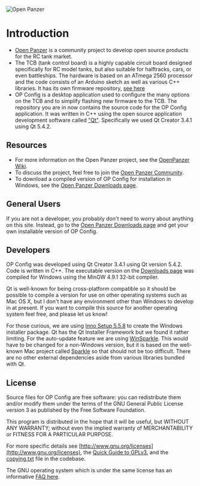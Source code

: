 ![Open Panzer](http://www.openpanzer.org/images/github/openpanzeropconfig.png)
# Introduction
  * [Open Panzer](http://www.openpanzer.org) is a community project to develop open source products for the RC tank market. 
  * The TCB (tank control board) is a highly capable circuit board designed specifically for RC model tanks, but also suitable for halftracks, cars, or even battleships. The hardware is based on an ATmega 2560 processor and the code consists of an Arduino sketch as well as various C++ libraries. It has its own firmware repository, [see here](https://github.com/OpenPanzerProject/TCB)
  * OP Config is a desktop application used to configure the many options on the TCB and to simplify flashing new firmware to the TCB. The repository you are in now contains the source code for the OP Config application. It was written in C++ using the open source application development software called ["Qt"](http://www.qt.io/developers/). Specifically we used Qt Creator 3.4.1 using Qt 5.4.2. 

## Resources
  * For more information on the Open Panzer project, see the [OpenPanzer Wiki](http://www.openpanzer.org/wiki).
  * To discuss the project, feel free to join the [Open Panzer Community](http://openpanzer.org/forum/index.php?action=forum).
  * To download a compiled version of OP Config for installation in Windows, see the [Open Panzer Downloads page](http://www.openpanzer.org/downloads). 

## General Users
If you are not a developer, you probably don't need to worry about anything on this site. Instead, go to the [Open Panzer Downloads page](http://www.openpanzer.org/downloads) and get your own installable version of OP Config. 

## Developers
OP Config was developed using Qt Creator 3.4.1 using Qt version 5.4.2. Code is written in C++. The executable version on the [Downloads page](http://www.openpanzer.org/downloads) was compiled for Windows using the MinGW 4.9.1 32-bit compiler. 

Qt is well-known for being cross-platform compatible so it should be possible to compile a version for use on other operating systems such as Mac OS X, but I don't have any environment other than Windows to develop in at present. If you want to compile this source for another operating system feel free, and please let us know! 

For those curious, we are using [Inno Setup 5.5.8](http://www.jrsoftware.org/isinfo.php) to create the Windows installer package. Qt has the Qt Installer Framework but we found it rather limiting. For the auto-update feature we are using [WinSparkle](https://github.com/vslavik/winsparkle). This would have to be changed for a non-Windows version, but it is based on the well-known Mac project called [Sparkle](https://sparkle-project.org/) so that should not be too difficult. There are no other external dependencies aside from various libraries bundled with Qt. 

## License
Source files for OP Config are free software: you can redistribute them and/or modify them under the terms of the GNU General Public License version 3 as published by the Free Software Foundation.

This program is distributed in the hope that it will be useful, but WITHOUT ANY WARRANTY; without even the implied warranty of MERCHANTABILITY or FITNESS FOR A PARTICULAR PURPOSE. 

For more specific details see [http://www.gnu.org/licenses](http://www.gnu.org/licenses), the [Quick Guide to GPLv3.](http://www.gnu.org/licenses/quick-guide-gplv3.html) and the [copying.txt](https://github.com/OpenPanzerProject/OP-Config/blob/master/COPYING.txt) file in the codebase.

The GNU operating system which is under the same license has an informative [FAQ here](http://www.gnu.org/licenses/gpl-faq.html).
